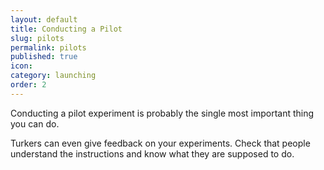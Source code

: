 ```yaml
---
layout: default
title: Conducting a Pilot
slug: pilots
permalink: pilots
published: true
icon:
category: launching
order: 2
---
```


Conducting a pilot experiment is probably the single most important thing you
 can do.
 
Turkers can even give feedback on your experiments. Check that people 
understand the instructions and know what they are supposed to do.
 
